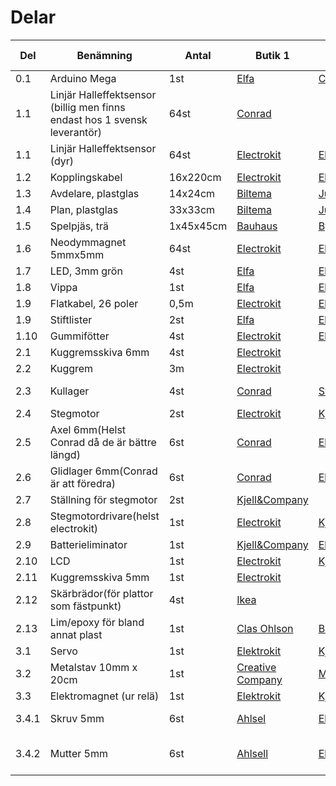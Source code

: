 # Delar
| Del | Benämning | Antal | Butik 1 | Butik 2 | Artikelnumer | Pris/sek ink moms |
| --- | --------- | ----- | ------- | ------- | ------------ | ---- |
| 0.1 | Arduino Mega | 1st | [Elfa](https://www.elfa.se/sv/mikrostyrenhetskort-mega2560-r3-a000067-atmega2560-arduino-a000067/p/11038920?channel=b2c&price_gs=437.5&wt_mc=se.cse.gshop.sv.-&source=googleps&ext_cid=shgooaqsesv-na&gclid=Cj0KCQiAiKrUBRD6ARIsADS2OLnJw6LyRBOy0xbVTKBopU4j0G5_wbOAGRTQvv3c3tdgh4Iv977cjsgaAhNxEALw_wcB) | [Conrad](https://www.conrad.se/?websale8=conrad-swe&pi=191790&ws_tp1=cp&ref=kelkoo&subref=191790&utm_source=kelkoo&utm_medium=cpc&utm_campaign=kelkoo_feed&utm_content=191790) | A000067 | 437,50 |
| 1.1 | Linjär Halleffektsensor (billig men finns endast hos 1 svensk leverantör) | 64st | [Conrad](https://www.conrad.se/category.htm?websale8=conrad-swe&pi=1424992&gclid=CjwKCAiAlfnUBRBQEiwAWpPA6SH5_a-u1ooDdm-rK4sG5LLo0iiBOaQYCRZtjaWwUkZ1NSuv3K0SjxoCwWgQAvD_BwE) | []() | AH3503UA | 7,64 |
| 1.1 | Linjär Halleffektsensor (dyr) | 64st | [Electrokit](https://www.electrokit.com/allegro-a1301-sip3-halleffektsensor-2-5mv-g.52933) | [Elfa](https://www.elfa.se/en/hall-effect-switch-sip-allegro-a1203eua/p/17333881?q=allegro+A1302&page=1&origPos=1&origPageSize=25&simi=87.25) | Allegro A1302 SIP-3 | 16,25 | 
| 1.2 | Kopplingskabel | 16x220cm | [Electrokit](https://www.electrokit.com/kopplingstrad-0-05mm%25C2%25B2-50m-svart.54262)  | [Elfa](https://www.elfa.se/sv/kopplingstrad-50-mm-svart-tinned-copper-silikon-rnd-cable-rnd-475-00485/p/30090251?q=kopplingstr%C3%A5d&page=3&origPos=25&origPageSize=50&simi=99.98) | 41015043 | 179 |
| 1.3 | Avdelare, plastglas | 14x24cm | [Biltema](http://www.biltema.se/sv/Bygg/Ovrigt/Plastglas-2000030030/) | [Jula](https://www.jula.se/catalog/bygg-och-farg/beslag/inredningsbeslag/plastskivor/akrylplast-341071?gclid=Cj0KCQiAiKrUBRD6ARIsADS2OLknfkM98twJ0wUkssHdzIcDK2rWlab4vHQ5O6F3Wj3-UlX249CZlf4aAm6iEALw_wcB) | 26207 | 39 |
| 1.4 | Plan, plastglas | 33x33cm | [Biltema](http://www.biltema.se/sv/Bygg/Ovrigt/Plastglas-2000030030/)| [Jula](https://www.jula.se/catalog/bygg-och-farg/beslag/inredningsbeslag/plastskivor/akrylplast-341071?gclid=Cj0KCQiAiKrUBRD6ARIsADS2OLknfkM98twJ0wUkssHdzIcDK2rWlab4vHQ5O6F3Wj3-UlX249CZlf4aAm6iEALw_wcB) | 26207 | 39 |
| 1.5 | Spelpjäs, trä | 1x45x45cm | [Bauhaus](https://www.bauhaus.se/mdf-skiva-10mm-10x1220x2440mm.html) | [Byggmax](https://www.byggmax.se/skivmaterial/byggskivor/mdf/mdf-p10082) | MDF-skiva | 189 | 
| 1.6 | Neodymmagnet 5mmx5mm | 64st | [Electrokit](https://www.electrokit.com/magnet-neo35-o5mm-x-5mm.50573) | [Elfa](https://www.elfa.se/en/bar-magnet-neo-35-sura-magnets-na35-005/p/13752011?q=neo+35+bar&page=4&origPos=4&origPageSize=25&simi=98.26) | 41011480 | 7,13 |
| 1.7 | LED, 3mm grön | 4st | [Elfa](https://www.elfa.se/sv/lysdiod-mm-t1-groen-kingbright-7104gd/p/17510161?q=led&sort=Price:asc&page=16&origPos=281&origPageSize=50&simi=99.71) | [Electrokit](https://www.electrokit.com/led-gron-3mm-lagstrom-2ma-tllg4401.44653) | L-7104GD | 1,24 |
| 1.8 | Vippa | 1st | [Elfa](https://www.elfa.se/sv/vippstroemstaellare-on-off-1p-starcote-k3/p/13500600?q=*&sort=Price:asc&filter_Buyable=1&filter_Category3=Vippstr%C3%B6mst%C3%A4llare&page=1&origPos=44&origPageSize=50&simi=99.65) | [Electrokit](https://www.electrokit.com/vippomkopplare-1pol-lodoron-onon-mts102.42011?sort=price_asc) | 40220010 | 5,80 |
| 1.9 | Flatkabel, 26 poler | 0,5m | [Electrokit](https://www.electrokit.com/flatkabel-gra-26-ledare-1-27mm-m.44069) | [Elfa](https://www.elfa.se/sv/flatkabel-27-mm-25x0-08-mm-3m-3365-25/p/15566357?q=flatkabel&page=28&origPos=135&origPageSize=50&simi=99.65) | 31670224 | 31kr/m |
| 1.9 | Stiftlister | 2st | [Elfa](https://www.elfa.se/sv/stiftlist-hona-50-fischer-elektronik-mk01-50z/p/14384049?q=stiftlist&page=13&origPos=248&origPageSize=50&simi=99.63)  | [Electrokit](https://www.electrokit.com/stiftlist-2-54mm-1x40p-brytbar.43412) | 41001167 | 9 |
| 1.10 | Gummifötter | 4st | [Electrokit](https://www.electrokit.com/gummifot-o11x5mm-gra.43380?sort=price_asc) | [Elfa](https://www.elfa.se/sv/gummifoetteroo-25-mm-11-mm-svart-reinshagen-1841/p/14886891?channel=b2c&price_gs=9.5125&wt_mc=se.cse.gshop.sv.-&source=googleps&ext_cid=shgooaqsesv-na&gclid=Cj0KCQiAiKrUBRD6ARIsADS2OLlYWaRFKkrCeVBkSxIdsWjV9c2qDOGwhMzEP0Zd5aZWickX0hMJZ_4aAlyCEALw_wcB) | 41001130 | 4 |
| 2.1 | Kuggremsskiva 6mm | 4st | [Electrokit](https://www.electrokit.com/kuggremskiva-xl-10t-6mm.51634) | |41012369 |79|
| 2.2 | Kuggrem | 3m | [Electrokit](https://www.electrokit.com/kuggrem-xl-3-8-m.51829) | |41012621 |39/m
| 2.3 | Kullager | 4st | [Conrad](https://www.conrad.se/Reely-Kullager-radiellt-Kromst%E5l-Inre-diameter:-6-mm-Ytterdiameter:-19-mm-Varvtal-%28max%2e%29:-40000-rpm.htm?websale8=conrad-swe&pi=214469&ci=SHOP_AREA_19803_1210023) | [Svith](https://www.svith.se/traktorreservdelar-hydraulik/tillbehor-maskiner-och-traktorer/lager/kullager-sma/kullager-med-spar-6x19x6.html?gclid=CjwKCAjwnLjVBRAdEiwAKSGPI0_5ywmpEEQEhBAoeoq9yhMTnuX37nPv6ATzJLEt2gMTcAGVd6fHkhoCcdcQAvD_BwE)| 2050000076060/L626-2RSK|26/20
| 2.4 | Stegmotor | 2st | [Electrokit](https://www.electrokit.com/stegmotor-200-steg-varv-bipolar.45270) | [Kjell&Company](https://www.kjell.com/se/sortiment/el-verktyg/arduino/tillbehor/luxorparts-stegmotor-nema-17-p90776) | 41002881/90776| 199/179
| 2.5 | Axel 6mm(Helst Conrad då de är bättre längd) | 6st | [Conrad](https://www.conrad.se/category.htm?websale8=conrad-swe&pi=237086&gclid=CjwKCAiAlfnUBRBQEiwAWpPA6WR-CdrctHwqn9LH1MeI3mHx1tKTl5A7RMLSUqfjNPhoqsya7099FxoCutsQAvD_BwE) | [Electrokit](https://www.electrokit.com/axel-rostfritt-stal-6mm-x-300mm.53001)|4016138152784/41013801 |45/49|
| 2.6 | Glidlager 6mm(Conrad är att föredra) | 6st | [Conrad](https://www.conrad.se/Glidlager-igus-JSM-0608-06-Borrdiameter-6-mm.htm?websale8=conrad-swe&pi=1416591&ci=SHOP_AREA_213335_1101193)| [Electrokit](https://www.electrokit.com/lagerbock-o6mm-plast.51303) |2050003794602/41012042 |26/59|
| 2.7 | Ställning för stegmotor | 2st | [Kjell&Company](https://www.kjell.com/se/sortiment/el-verktyg/arduino/tillbehor/luxorparts-stegmotorhallare-nema-17-p90779) |  |90779| 39,9
| 2.8 | Stegmotordrivare(helst electrokit) | 1st | [Electrokit](https://www.electrokit.com/dubbel-stegmotordrivare-for-arduino.53090) | [Kjell&Company](https://www.kjell.com/se/sortiment/el-verktyg/arduino/moduler/stegmotordrivare-1-2-a-p88218) | 41013873/88218|199/119|
| 2.9 | Batterieliminator | 1st | [Kjell&Company](https://www.kjell.com/se/sortiment/el-verktyg/stromforsorjning/nataggregat/ac-dc/stallbar-utspanning/stallbar-natadapter-3-12-v-(dc)-3-6-w-p44108) | [Electrokit](https://www.electrokit.com/batterieliminator-12v-2a.50115) |44108/41011018|129,9/169|
| 2.10 | LCD | 1st | [Electrokit](https://www.electrokit.com/lcd-2x16-tecken-jhd162a-stn-bla-vit-led.44837) | [Kjell&Company](https://www.kjell.com/se/sortiment/el-verktyg/elektronik/optokomponenter/led-lcd-displayer/luxorparts-lcd-display-2x16-seriell-i2c-p90786) |41002513/90786|99/119,9|
| 2.11 | Kuggremsskiva 5mm | 1st | [Electrokit](https://www.electrokit.com/kuggremskiva-xl-10t-5mm.55066) |  |41015850 |79|
| 2.12 | Skärbrädor(för plattor som fästpunkt) | 4st | [Ikea](http://www.ikea.com/se/sv/catalog/products/90202268/) |  |902.022.68 |15|
| 2.13 | Lim/epoxy för bland annat plast | 1st | [Clas Ohlson](https://www.clasohlson.com/se/Power-Epoxy-Loctite/34-8918) | [Biltema](http://www.biltema.se/sv/Bygg/Kemikalier/Epoxi/Epoxi-Superstark-2000028570/) |34-8918/362421 |89,9/74,9|
| 3.1 | Servo | 1st | [Elektrokit](https://www.electrokit.com/hs422-standard-servo-0-4nm.44887?gclid=Cj0KCQiAw9nUBRCTARIsAG11eifNG8zzWkPj8r0Kc3eKOxAPi11XQ6DhI2Vbq2mJi5FygrwZvBIgP5saAr8xEALw_wcB)  | [Kjell&Company](https://www.kjell.com/se/sortiment/el-verktyg/elektronik/rc-tillbehor/tillbehor-servo-mottagare/luxorparts-s3003-standard-servo-4-1-kg-1-pack-p87902) | 41002565/87902 | 135/129:90 |
| 3.2 | Metalstav 10mm x 20cm | 1st | [Creative Company](https://www.cchobby.se/metallstang-dia-2-mm-l-10-cm-10st) |  [Monatno](http://www.montano.se/product.html/kalldragen-rundstang?category_id=24) | 58022 / Kompaxel S355J2G3C+C | 19/21 |
| 3.3 | Elektromagnet (ur relä) | 1st | [Elektrokit](https://www.electrokit.com/relaer.c148?gclid=Cj0KCQiAw9nUBRCTARIsAG11eidET_rIm1BAinoYusk1WUzJ9FTURTkSJ2dHIQl1eEgPIBIAjg2zjB0aAtC0EALw_wcB) | [Kjell&Company](https://www.kjell.com/se/sortiment/hem-kontor-fritid/larm-sakerhet-overvakning/larm/detektorer-sensorer-brytare/universalrela-12-24-v-2-a-24-v-p50602?gclid=Cj0KCQiAw9nUBRCTARIsAG11eid2oboUwZXbt1fyGYr25NYxS5U4X3cYwtXtuOyaCkSFj037lH0Y_7gaAhtHEALw_wcB) | 41003940 / 50602  | 24/99 |
| 3.4.1 | Skruv 5mm | 6st | [Ahlsel](https://www.ahlsell.se/10/infastning/maskingangad-skruv/maskinskruv-rostfri/479517/) | [Elektrokit](https://www.electrokit.com/skruv-ph-m3x10.49898?gclid=Cj0KCQiAieTUBRCaARIsAHeLDCTHksfEjHzdUUufzUYZXg5MVNUemarirU2jP6VS5_o9bwWOxnyNzJkaArHSEALw_wcB) | 479517/41010773  | krävde inloggning/2.15 |
| 3.4.2 | Mutter 5mm | 6st | [Ahlsell](https://www.ahlsell.se/10/infastning/mutter/mutter-blankforzinkad/500291/) | [Elektrokit](https://www.electrokit.com/mutter-m3.49909) | 500291/41010787 | Krävde inloggning/ 0.70 |

